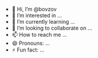 - 👋 Hi, I’m @bovzov
- 👀 I’m interested in ...
- 🌱 I’m currently learning ...
- 💞️ I’m looking to collaborate on ...
- 📫 How to reach me ...
- 😄 Pronouns: ...
- ⚡ Fun fact: ...

<!---
bovzov/bovzov is a ✨ special ✨ repository because its `README.md` (this file) appears on your GitHub profile.
You can click the Preview link to take a look at your changes.
--->

